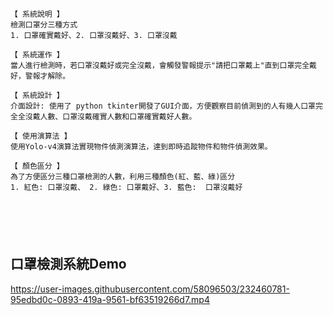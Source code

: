 
```
【 系統說明 】
檢測口罩分三種方式
1. 口罩確實戴好、2. 口罩沒戴好、3. 口罩沒戴

【 系統運作 】
當人進行檢測時，若口罩沒戴好或完全沒戴，會觸發警報提示"請把口罩戴上"直到口罩完全戴好，警報才解除。

【 系統設計 】
介面設計: 使用了 python tkinter開發了GUI介面，方便觀察目前偵測到的人有幾人口罩完全全沒戴人數、口罩沒戴確實人數和口罩確實戴好人數。

【 使用演算法 】
使用Yolo-v4演算法實現物件偵測演算法，達到即時追蹤物件和物件偵測效果。

【 顏色區分 】
為了方便區分三種口罩檢測的人數，利用三種顏色(紅、藍、綠)區分
1. 紅色: 口罩沒戴、 2. 綠色: 口罩戴好、3. 藍色:  口罩沒戴好






```



## 口罩檢測系統Demo


https://user-images.githubusercontent.com/58096503/232460781-95edbd0c-0893-419a-9561-bf63519266d7.mp4
